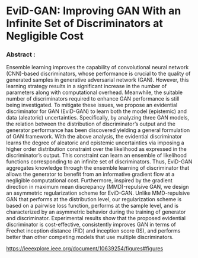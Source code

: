 # EviD-GAN: Improving GAN With an Infinite Set of Discriminators at Negligible Cost

### Abstract :

Ensemble learning improves the capability of convolutional neural network (CNN)-based discriminators, whose performance is crucial to the quality of generated samples in generative adversarial network (GAN). However, this learning strategy results in a significant increase in the number of parameters along with computational overhead. Meanwhile, the suitable number of discriminators required to enhance GAN performance is still being investigated. To mitigate these issues, we propose an evidential discriminator for GAN (EviD-GAN) to learn both the model (epistemic) and data (aleatoric) uncertainties. Specifically, by analyzing three GAN models, the relation between the distribution of discriminator’s output and the generator performance has been discovered yielding a general formulation of GAN framework. With the above analysis, the evidential discriminator learns the degree of aleatoric and epistemic uncertainties via imposing a higher order distribution constraint over the likelihood as expressed in the discriminator’s output. This constraint can learn an ensemble of likelihood functions corresponding to an infinite set of discriminators. Thus, EviD-GAN aggregates knowledge through the ensemble learning of discriminator that allows the generator to benefit from an informative gradient flow at a negligible computational cost. Furthermore, inspired by the gradient direction in maximum mean discrepancy (MMD)-repulsive GAN, we design an asymmetric regularization scheme for EviD-GAN. Unlike MMD-repulsive GAN that performs at the distribution level, our regularization scheme is based on a pairwise loss function, performs at the sample level, and is characterized by an asymmetric behavior during the training of generator and discriminator. Experimental results show that the proposed evidential discriminator is cost-effective, consistently improves GAN in terms of Frechet inception distance (FID) and inception score (IS), and performs better than other competing models that use multiple discriminators.

https://ieeexplore.ieee.org/document/10639254/figures#figures
